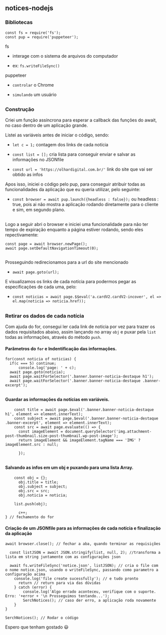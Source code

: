 ## notices-nodejs

### Bibliotecas

    const fs = require('fs');
    const pup = require('puppeteer');

fs

- interage com o sistema de arquivos do computador

- ex:    `fs.writeFileSync()`


puppeteer

- `controlar` o Chrome

- `simulando` um usuário

##

### Construção

Criei um função assíncrona para esperar a callback das funções do await, no caso dentro de um aplicação grande.


Listei as variáveis antes de iniciar o código, sendo: 


- `let c = 1;` contagem dos links de cada notícia
    
- `const list = [];`  cria lista para conseguir enviar e salvar as informações no JSONfile 
    
- `const url = 'https://olhardigital.com.br/'` link do site que vai ser obtido as infos


Apos isso, iniciei o código pelo pup, para conseguir atribuir todas as funcionalidades da aplicação que eu queria utilizar, pelo seguinte: 

- `const browser = await pup.launch({headless : false});` ou headless : true, pois ai não mostra a aplicação rodando diretamente para o cliente e sim, em segundo plano.
##
Logo a seguir abri o browser e iniciei uma funcionalidade para não ter tempo de expiração enquanto a página estiver rodando, sendo eles repectivamente:

    const page = await browser.newPage();
    await page.setDefaultNavigationTimeout(0);
##
Prosseguindo redirecionamos para a url do site mencionado

- `await page.goto(url);`

E visualizamos os links de cada notícia para podermos pegar as especificações de cada uma, pelo:

- `const noticias = await page.$$eval('a.cardV2.cardV2-incover', el => el.map(noticia => noticia.href));`
##
### Retirar os dados de cada notícia

Com ajuda do for, consegui ler cada link de noticia por vez para trazer os dados requisitados abaixo, assim lançando no array `obj` e puxar pela `list` todas as informações, através do método `push`.

#### Parâmetros do `for` e Indentificação das informações.

    for(const noticia of noticias) {
      if(c === 5) continue;
          console.log('page: ' + c);
      await page.goto(noticia);
      await page.waitForSelector('.banner.banner-noticia-destaque h1');
      await page.waitForSelector('.banner.banner-noticia-destaque .banner-excerpt');
##

#### Guardar as informações da notícias em variáveis.


        const title = await page.$eval('.banner.banner-noticia-destaque h1', element => element.innerText);
        const subject = await page.$eval('.banner.banner-noticia-destaque .banner-excerpt', element => element.innerText);
        const src = await page.evaluate(() => {
          const imageElement = document.querySelector('img.attachment-post-thumbnail.size-post-thumbnail.wp-post-image');
          return imageElement && imageElement.tagName === 'IMG' ? imageElement.src : null;
        
          });
##

#### Salvando as infos em um obj e puxando para uma lista Array.


        const obj = {};
          obj.title = title;
          obj.subject = subject;
          obj.src = src;
          obj.noticia = noticia;
            
        list.push(obj);
            
          c++;
    } // fechamento do for

#### Criação de um JSONfile para as informações de cada notícia e finalização da aplicação

    await browser.close(); // fechar a aba, quando terminar as requisições
    
      const listJSON = await JSON.stringify(list, null, 2); //transforma a lista em string juntamente com as configurações json
      
      await fs.writeFileSync('notice.json', listJSON); // cria o file com o nome notice.json, usando o writeFileSync, passando como parametro a configuração acima
        console.log('file create sucessfully'); // e tudo pronto
          return // return para via das dúvidas
        } catch (error) {
            console.log('Algo errado aconteceu, verifique com o suporte. Erro: '+error + '\n Prosseguimos tentando...');
            SerchNotices(); // caso der erro, a aplicação roda novamente
        }
    }

    SerchNotices(); // Rodar o código

Espero que tenham gostado 😃

